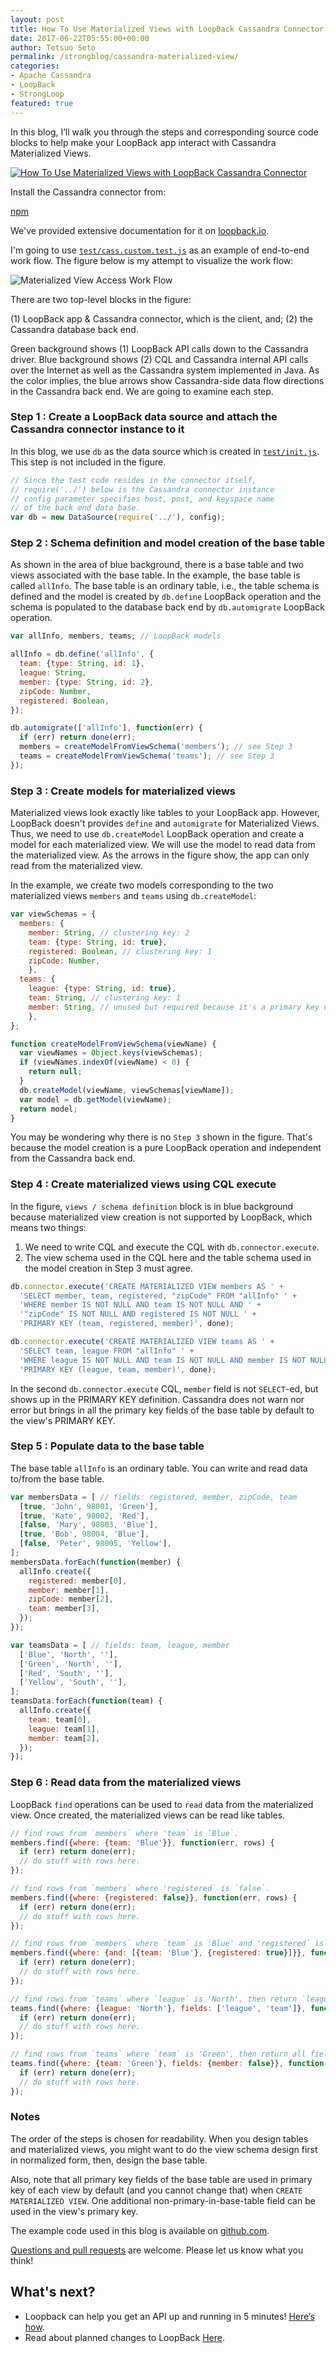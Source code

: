 ```yaml
---
layout: post
title: How To Use Materialized Views with LoopBack Cassandra Connector
date: 2017-06-22T05:55:00+00:00
author: Tetsuo Seto
permalink: /strongblog/cassandra-materialized-view/
categories: 
- Apache Cassandra
- LoopBack
- StrongLoop
featured: true
---
```


In this blog, I’ll walk you through the steps and corresponding source code blocks to help make your LoopBack app interact with Cassandra Materialized Views.

[![How To Use Materialized Views with LoopBack Cassandra Connector](https://strongloop.com/blog-assets/2017/04/apache-cassandra.png)](http://cassandra.apache.org/)

Install the Cassandra connector from:

[npm](https://www.npmjs.com/package/loopback-connector-cassandra)
<!--more-->
We've provided extensive documentation for it on [loopback.io](http://loopback.io/doc/en/lb3/Cassandra-connector.html).

I'm going to use [`test/cass.custom.test.js`](https://github.com/strongloop/loopback-connector-cassandra/blob/v1.1.1/test/cass.custom.test.js) as an example of end-to-end work flow. The figure below is my attempt to visualize the work flow:

![Materialized View Access Work Flow](https://strongloop.com/blog-assets/2017/05/cassandra-materialized-views.png)

There are two top-level blocks in the figure:

(1) LoopBack app & Cassandra connector, which is the client, and;
(2) the Cassandra database back end.

Green background shows (1) LoopBack API calls down to the Cassandra driver. Blue background shows (2) CQL and Cassandra internal API calls over the Internet as well as the Cassandra system implemented in Java. As the color implies, the blue arrows show Cassandra-side data flow directions in the Cassandra back end. We are going to examine each step.

<h3>Step 1 : Create a LoopBack data source and attach the Cassandra connector instance to it</h3>

In this blog, we use `db` as the data source which is created in [`test/init.js`](https://github.com/strongloop/loopback-connector-cassandra/blob/v1.1.1/test/init.js). This step is not included in the figure.

```js
// Since the test code resides in the connector itself,
// require('../') below is the Cassandra connector instance
// config parameter specifies host, post, and keyspace name
// of the back end data base.
var db = new DataSource(require('../'), config);
```

<h3>Step 2 : Schema definition and model creation of the base table</h3>

As shown in the area of blue background, there is a base table and two views associated with the base table. In the example, the base table is called `allInfo`. The base table is an ordinary table, i.e., the table schema is defined and the model is created by `db.define` LoopBack operation and the schema is populated to the database back end by `db.automigrate` LoopBack operation.

```js
var allInfo, members, teams; // LoopBack models

allInfo = db.define('allInfo', {
  team: {type: String, id: 1},
  league: String,
  member: {type: String, id: 2},
  zipCode: Number,
  registered: Boolean,
});

db.automigrate(['allInfo'], function(err) {
  if (err) return done(err);
  members = createModelFromViewSchema('members'); // see Step 3
  teams = createModelFromViewSchema('teams'); // see Step 3
});
```

<h3>Step 3 : Create models for materialized views</h3>

Materialized views look exactly like tables to your LoopBack app. However, LoopBack doesn't provides `define` and `automigrate` for Materialized Views. Thus, we need to use `db.createModel` LoopBack operation and create a model for each materialized view. We will use the model to read data from the materialized view. As the arrows in the figure show, the app can only read from the materialized view.

In the example, we create two models corresponding to the two materialized views `members` and `teams` using `db.createModel`:

```js
var viewSchemas = {
  members: {
    member: String, // clustering key: 2
    team: {type: String, id: true},
    registered: Boolean, // clustering key: 1
    zipCode: Number,
    },
  teams: {
    league: {type: String, id: true},
    team: String, // clustering key: 1
    member: String, // unused but required because it's a primary key of the base table
    },
};

function createModelFromViewSchema(viewName) {
  var viewNames = Object.keys(viewSchemas);
  if (viewNames.indexOf(viewName) < 0) {
    return null;
  }
  db.createModel(viewName, viewSchemas[viewName]);
  var model = db.getModel(viewName);
  return model;
}
```
You may be wondering why there is no `Step 3` shown in the figure. That's because the model creation is a pure LoopBack operation and independent from the Cassandra back end.

<h3>Step 4 : Create materialized views using CQL execute</h3>

In the figure, `views / schema definition` block is in blue background because materialized view creation is not supported by LoopBack, which means two things:

1. We need to write CQL and execute the CQL with `db.connector.execute`.
2. The view schema used in the CQL here and the table schema used in the model creation in Step 3 must agree.

```js
db.connector.execute('CREATE MATERIALIZED VIEW members AS ' +
  'SELECT member, team, registered, "zipCode" FROM "allInfo" ' +
  'WHERE member IS NOT NULL AND team IS NOT NULL AND ' +
  '"zipCode" IS NOT NULL AND registered IS NOT NULL ' +
  'PRIMARY KEY (team, registered, member)', done);

db.connector.execute('CREATE MATERIALIZED VIEW teams AS ' +
  'SELECT team, league FROM "allInfo" ' +
  'WHERE league IS NOT NULL AND team IS NOT NULL AND member IS NOT NULL ' +
  'PRIMARY KEY (league, team, member)', done);
```
In the second `db.connector.execute` CQL, `member` field is not `SELECT`-ed, but shows up in the PRIMARY KEY definition. Cassandra does not warn nor error but brings in all the primary key fields of the base table by default to the view's PRIMARY KEY. 

<h3>Step 5 : Populate data to the base table</h3>

The base table `allInfo` is an ordinary table. You can write and read data to/from the base table.

```js
var membersData = [ // fields: registered, member, zipCode, team
  [true, 'John', 98001, 'Green'],
  [true, 'Kate', 98002, 'Red'],
  [false, 'Mary', 98003, 'Blue'],
  [true, 'Bob', 98004, 'Blue'],
  [false, 'Peter', 98005, 'Yellow'],
];
membersData.forEach(function(member) {
  allInfo.create({
    registered: member[0],
    member: member[1],
    zipCode: member[2],
    team: member[3],
  });
});

var teamsData = [ // fields: team, league, member
  ['Blue', 'North', ''],
  ['Green', 'North', ''],
  ['Red', 'South', ''],
  ['Yellow', 'South', ''],
];
teamsData.forEach(function(team) {
  allInfo.create({
    team: team[0],
    league: team[1],
    member: team[2],
  });
});
```

<h3>Step 6 : Read data from the materialized views</h3>

LoopBack `find` operations can be used to `read` data from the materialized view. Once created, the materialized views can be read like tables.

```js
// find rows from `members` where 'team` is `Blue`.
members.find({where: {team: 'Blue'}}, function(err, rows) {
  if (err) return done(err);
  // do stuff with rows here.
});

// find rows from `members` where 'registered` is `false`.
members.find({where: {registered: false}}, function(err, rows) {
  if (err) return done(err);
  // do stuff with rows here.
});

// find rows from `members` where `team` is 'Blue' and 'registered` is `true`.
members.find({where: {and: [{team: 'Blue'}, {registered: true}]}}, function(err, rows) {
  if (err) return done(err);
  // do stuff with rows here.
});

// find rows from `teams` where `league` is 'North', then return `league` and `team` fields.
teams.find({where: {league: 'North'}, fields: ['league', 'team']}, function(err, rows) {
  if (err) return done(err);
  // do stuff with rows here.
});

// find rows from `teams` where `team` is 'Green', then return all fields but `member`.
teams.find({where: {team: 'Green'}, fields: {member: false}}, function(err, rows) {
  if (err) return done(err);
  // do stuff with rows here.
});
```

<h3>Notes</h3>

The order of the steps is chosen for readability. When you design tables and materialized views, you might want to do the view schema design first in normalized form, then, design the base table.

Also, note that all primary key fields of the base table are used in primary key of each view by default (and you cannot change that) when `CREATE MATERIALIZED VIEW`. One additional non-primary-in-base-table field can be used in the view's primary key.

The example code used in this blog is available on [github.com](https://github.com/strongloop/loopback-connector-cassandra/blob/master/test/cass.custom.test.js).

[Questions and pull requests](https://github.com/strongloop/loopback-connector-cassandra/issues) are welcome. Please let us know what you think!

## What's next?

- Loopback can help you get an API up and running in 5 minutes! [Here’s how](https://developer.ibm.com/apiconnect/2017/03/09/loopback-in-5-minutes/).
- Read about planned changes to LoopBack [Here](https://strongloop.com/strongblog/announcing-loopback-next/).
